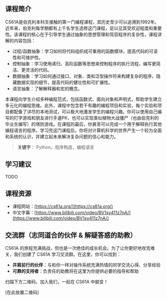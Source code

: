 ## 课程简介
CS61A是伯克利本科生接触的第一门编程课程，其历史至少可以追溯到1992年。近年来，伯克利每学期都有上千名学生选修这门课程，足以见其受欢迎程度和重要性。该课程的核心在于引导学生通过抽象的思想管理和驾驭程序的复杂性，课程讲解的内容包括：

* 过程/函数抽象：学习如何将代码组织成可重用的函数模块，提高代码的可读性和可维护性。  
* 控制抽象：学习使用递归、高阶函数等思想来控制程序的执行流程，编写更简洁、更灵活的代码。  
* 数据抽象：学习如何通过接口、对象、类和泛型操作符来构建复杂的程序，隐藏数据实现的细节，提高代码的健壮性和可扩展性。  
* 语言抽象：了解解释器和宏的概念。  

本课程向学生介绍多种编程范式，包括函数式、面向对象和声明式，帮助学生建立多元化的编程思维。此外，课程中包含若干有趣的编程项目和实验，每个实验和项目都配备了详尽的本地测试，可以极大地激发学生的编程兴趣。你可以使用自己编写的打字游戏和朋友进行手速PK，也可以实现类似植物大战僵尸（也由伯克利的毕业生编写）的塔防游戏。在课程的最后，你甚至可以完成一个用于解释执行其他编程语言的程序。学习完这门课程后，你将对计算机科学的世界产生一个较为全面和系统的认识，并建立起未来解决复杂问题的信心和能力。

> **关键字**： Python，程序构造，编程语言

## 学习建议
TODO

## 课程资源
* 课程网站：[https://cs61a.org/](https://cs61a.org/)
* 中文字幕：[https://www.bilibili.com/video/BV1sy411z7nA/](https://www.bilibili.com/video/BV1sy411z7nA/)

## 交流群（志同道合的伙伴 & 解疑答惑的助教）

CS61A 的旅程充满挑战，但也是一次绝佳的成长机会。为了让你更好地攻克难关，我们创建了 CS61A 学习交流群。在这里，你可以找到：

* **并肩前行的伙伴**：与和你一样对操作系统充满热情的同学交流心得、分享经验
* **可靠的支持者**：负责任的助教将在这里为你提供必要的指导和帮助

扫描下方二维码，加入我们，一起在 CS61A 中蜕变！

[在此放置二维码]